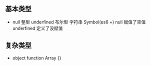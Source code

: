 ## 基本类型
- null 整型 underfined 布尔型 字符串 Symbol(es6 +)
null 赋值了空值
underfined 定义了没赋值
## 复杂类型
- object
function Array {}